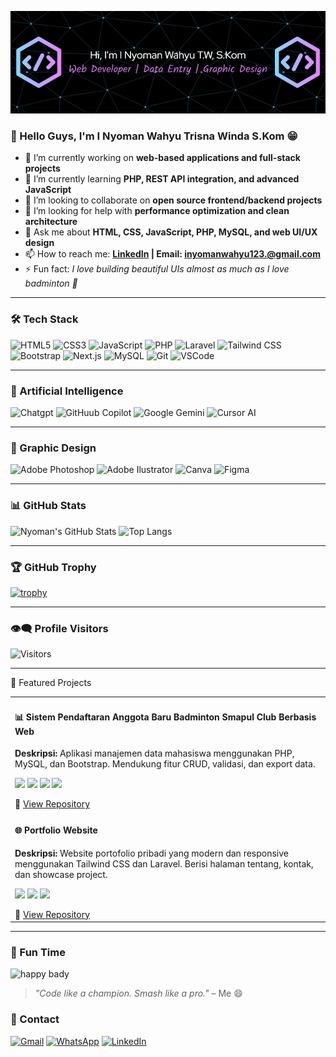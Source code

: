 <!-- Background Benner -->

![InyomanWahyu](img/github-Benner.png)

### 👋 Hello Guys, I'm I Nyoman Wahyu Trisna Winda S.Kom 😁

- 🔭 I’m currently working on **web-based applications and full-stack projects**
- 🌱 I’m currently learning **PHP, REST API integration, and advanced JavaScript**
- 👯 I’m looking to collaborate on **open source frontend/backend projects**
- 🤔 I’m looking for help with **performance optimization and clean architecture**
- 💬 Ask me about **HTML, CSS, JavaScript, PHP, MySQL, and web UI/UX design**
- 📫 How to reach me: **[LinkedIn](https://linkedin.com/in/i-nyoman-wahyu) | Email: inyomanwahyu123.@gmail.com**
- ⚡ Fun fact: _I love building beautiful UIs almost as much as I love badminton 🏸_

---

### 🛠️ Tech Stack

<!-- [![My Skills](https://skillicons.dev/icons?i=html,css,js,php,laravel,mysql,nodejs,nextjs,tailwind,react,vscode,openai&perline=6)](https://skillicons.dev) -->

![HTML5](https://img.shields.io/badge/HTML5-e34c26?style=for-the-badge&logo=html5&logoColor=white)
![CSS3](https://img.shields.io/badge/CSS3-1572B6?style=for-the-badge&logo=css3&logoColor=white)
![JavaScript](https://img.shields.io/badge/JavaScript-F7DF1E?style=for-the-badge&logo=javascript&logoColor=black)
![PHP](https://img.shields.io/badge/PHP-777BB4?style=for-the-badge&logo=php&logoColor=white)
![Laravel](https://img.shields.io/badge/Laravel-FF2D20?style=for-the-badge&logo=laravel&logoColor=white)
![Tailwind CSS](https://img.shields.io/badge/Tailwind_CSS-38B2AC?style=for-the-badge&logo=tailwind-css&logoColor=white)
![Bootstrap](https://img.shields.io/badge/Bootstrap-563D7C?style=for-the-badge&logo=bootstrap&logoColor=white)
![Next.js](https://img.shields.io/badge/next%20js-000000?style=for-the-badge&logo=nextdotjs&logoColor=white)
![MySQL](https://img.shields.io/badge/MySQL-00758F?style=for-the-badge&logo=mysql&logoColor=white)
![Git](https://img.shields.io/badge/Git-F05032?style=for-the-badge&logo=git&logoColor=white)
![VSCode](https://img.shields.io/badge/VS_Code-007ACC?style=for-the-badge&logo=visual-studio-code&logoColor=white)

---

### 🤖 Artificial Intelligence

![Chatgpt](https://img.shields.io/badge/ChatGPT-74aa9c?style=for-the-badge&logo=openai&logoColor=white)
![GitHuub Copilot](https://img.shields.io/badge/github%20copilot-000000?style=for-the-badge&logo=githubcopilot&logoColor=white)
![Google Gemini](https://img.shields.io/badge/Google%20Gemini-8E75B2?style=for-the-badge&logo=googlegemini&logoColor=white)
![Cursor AI](https://img.shields.io/badge/Cursor_AI-343541?style=for-the-badge&logo=vscodium&logoColor=white)

---

### 🌠 Graphic Design

![Adobe Photoshop](https://img.shields.io/badge/Adobe%20Photoshop-31A8FF?style=for-the-badge&logo=Adobe%20Photoshop&logoColor=black)
![Adobe Ilustrator](https://img.shields.io/badge/Adobe%20Illustrator-FF9A00?style=for-the-badge&logo=adobe%20illustrator&logoColor=white)
![Canva](https://img.shields.io/badge/Canva-%2300C4CC.svg?&style=for-the-badge&logo=Canva&logoColor=white)
![Figma](https://img.shields.io/badge/Figma-F24E1E?style=for-the-badge&logo=figma&logoColor=white)

---

### 📊 GitHub Stats

![Nyoman's GitHub Stats](https://github-readme-stats.vercel.app/api?username=NyomanWahyu01&show_icons=true&theme=radical)
![Top Langs](https://github-readme-stats.vercel.app/api/top-langs/?username=NyomanWahyu01&layout=compact&theme=radical)

---

### 🏆 GitHub Trophy

[![trophy](https://github-profile-trophy.vercel.app/?username=NyomanWahyu01&theme=radical&margin-w=10&margin-h=15)](https://github.com/ryo-ma/github-profile-trophy)

---

### 👁️‍🗨️ Profile Visitors

![Visitors](https://komarev.com/ghpvc/?username=NyomanWahyu01&style=for-the-badge)

---

🚀 Featured Projects

<table> <tr> <td> <h4>📊 Sistem Pendaftaran Anggota Baru Badminton Smapul Club Berbasis Web</h4> <p><strong>Deskripsi:</strong> Aplikasi manajemen data mahasiswa menggunakan PHP, MySQL, dan Bootstrap. Mendukung fitur CRUD, validasi, dan export data.</p> <p> <img src="https://img.shields.io/badge/PHP-777BB4?style=flat&logo=php&logoColor=white" /> <img src="https://img.shields.io/badge/MySQL-00758F?style=flat&logo=mysql&logoColor=white" /> <img src="https://img.shields.io/badge/Bootstrap-563D7C?style=flat&logo=bootstrap&logoColor=white" /> <img src="https://img.shields.io/badge/Tailwind_CSS-38B2AC?style=flat&logo=tailwind-css&logoColor=white" /> </p> 🔗 <a href="https://github.com/NyomanWahyu01/nama-project1" target="_blank">View Repository</a> </td> </tr> <tr> <td> <h4>🌐 Portfolio Website</h4> <p><strong>Deskripsi:</strong> Website portofolio pribadi yang modern dan responsive menggunakan Tailwind CSS dan Laravel. Berisi halaman tentang, kontak, dan showcase project.</p> <p> <img src="https://img.shields.io/badge/Laravel-FF2D20?style=flat&logo=laravel&logoColor=white" /> <img src="https://img.shields.io/badge/Tailwind_CSS-38B2AC?style=flat&logo=tailwind-css&logoColor=white" /> <img src="https://img.shields.io/badge/JavaScript-F7DF1E?style=flat&logo=javascript&logoColor=black" /> </p> 🔗 <a href="https://github.com/NyomanWahyu01/portfolio" target="_blank">View Repository</a> </td> </tr> </table>

---

### 🎉 Fun Time

![happy bady](https://media1.giphy.com/media/v1.Y2lkPTc5MGI3NjExZWU0aXh6NXMxOHlybmF5YnZ4dG41aDY3ZjBpazhqazB1OWR5aDYwMyZlcD12MV9pbnRlcm5hbF9naWZfYnlfaWQmY3Q9Zw/TJssvTF16urPfizSVy/giphy.gif)

> _"Code like a champion. Smash like a pro."_ – Me 😄

### 📱 Contact

[![Gmail](https://img.shields.io/badge/Gmail-D14836?style=for-the-badge&logo=gmail&logoColor=white)](mailto:inyomanwahyu123@gmail.com)
[![WhatsApp](https://img.shields.io/badge/WhatsApp-25D366?style=for-the-badge&logo=whatsapp&logoColor=white)](https://wa.me/6281234567890)
[![LinkedIn](https://img.shields.io/badge/LinkedIn-0A66C2?style=for-the-badge&logo=linkedin&logoColor=white)](https://www.linkedin.com/in/i-nyoman-wahyu)
